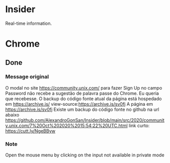 # Insider
Real-time information.
# Chrome
## Done
### Message original
O modal no site https://community.unix.com/
para fazer Sign Up no campo Password
não recebe a sugestão de palavra passe do Chrome.
Eu queria que recebesse.
O backup do código fonte atual da página
está hospedado em https://archive.is/
view-source:https://archive.is/sv0fj
A página em https://archive.is/sv0fj
Existe um backup do código fonte no github
na url abaixo
https://github.com/AlexandroGonSan/Insider/blob/main/src/2020/community.unix.com/7%20Oct%202020%2015:54:22%20UTC.html
link curto: https://cutt.ly/NgeBByw
### Note
Open the mouse menu by clicking on the
input not available in private mode
